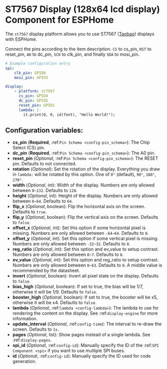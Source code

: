 # ST7567 Display (128x64 lcd display) Component for ESPHome

The ``st7567`` display platform allows you to use
ST7567 ([Taobao](<https://item.taobao.com/item.htm?spm=a21n57.1.0.0.239a523cIT1eXy&id=691384985925&ns=1&abbucket=0#detail>))
displays with ESPHome.

Connect the pins according to the item description. ``CS`` to cs_pin, ``RST`` to reset_pin,  ``A0`` to dc_pin,
``SCK`` to clk_pin, and finally ``SDA`` to mosi_pin.

```yaml
# Example configuration entry
spi:
    clk_pin: GPIO0
    mosi_pin: GPIO3

display:
    - platform: st7567
      cs_pin: GPIO4
      dc_pin: GPIO5
      reset_pin: GPIO1
      lambda: |-
        it.print(0, 0, id(font), "Hello World!");
```

## Configuration variables:

- **cs_pin** (**Required**, :ref:`Pin Schema <config-pin_schema>`): The Chip Select (CS) pin.
- **dc_pin** (**Required**, :ref:`Pin Schema <config-pin_schema>`): The A0 pin.
- **reset_pin** (*Optional*, :ref:`Pin Schema <config-pin_schema>`): The RESET pin. Defaults to not connected.
- **rotation** (*Optional*): Set the rotation of the display. Everything you draw in ``lambda:`` will be rotated
  by this option. One of ``0°`` (default), ``90°``, ``180°``, ``270°``.
- **width** (*Optional*, int): Width of the display. Numbers are only allowed between ``0~132``. Defaults to ``128``.
- **height** (*Optional*, int): Height of the display. Numbers are only allowed between ``0~64``. Defaults to ``64``.
- **flip_x** (*Optional*, boolean): Flip the horizontal axis on the screen. Defaults to ``true``.
- **flip_y** (*Optional*, boolean): Flip the vertical axis on the screen. Defaults to ``false``.
- **offset_x** (*Optional*, int): Set this option if some horizontal pixel is missing. Numbers are only allowed between ``-64~64``. Defaults to ``0``.
- **offset_y** (*Optional*, int): Set this option if some vertical pixel is missing. Numbers are only allowed between ``-32~32``. Defaults to ``0``.
- **reg_ratio** (*Optional*, int): Set this option and ev_value to setup contrast. Numbers are only allowed between ``0~7``. Defaults to ``0``.
- **ev_value** (*Optional*, int): Set this option and reg_ratio to setup contrast. Numbers are only allowed between ``0~63``. Defaults to ``0``.
  A middle value is recommended by the datasheet.
- **invert** (*Optional*, boolean): Invert all pixel state on the display. Defaults to ``false``.
- **bias_high** (*Optional*, boolean): If set to true, the bias will be 1/7, otherwise it will be 1/9. Defaults to ``false``.
- **booster_high** (*Optional*, boolean): If set to true, the booster will be x5, otherwise it will be x4. Defaults to ``false``.
- **lambda** (*Optional*, :ref:`lambda <config-lambda>`): The lambda to use for rendering the content on the display.
  See :ref:`display-engine` for more information.
- **update_interval** (*Optional*, :ref:`config-time`): The interval to re-draw the screen. Defaults to ``1s``.
- **pages** (*Optional*, list): Show pages instead of a single lambda. See :ref:`display-pages`.
- **spi_id** (*Optional*, :ref:`config-id`): Manually specify the ID of the :ref:`SPI Component <spi>` if you want
  to use multiple SPI buses.
- **id** (*Optional*, :ref:`config-id`): Manually specify the ID used for code generation.